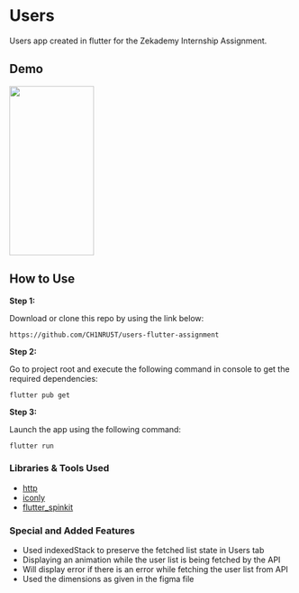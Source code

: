 # Users

Users app created in flutter for the Zekademy Internship Assignment.

## Demo

<img src="./app demo.gif" width=150 height=300></img>

## How to Use

**Step 1:**

Download or clone this repo by using the link below:

```
https://github.com/CH1NRU5T/users-flutter-assignment
```

**Step 2:**

Go to project root and execute the following command in console to get the required dependencies:

```
flutter pub get
```

**Step 3:**

Launch the app using the following command:

```
flutter run
```

### Libraries & Tools Used

- [http](https://pub.dev/packages/http)
- [iconly](https://pub.dev/packages/iconly)
- [flutter_spinkit](https://pub.dev/packages/flutter_spinkit)

### Special and Added Features

- Used indexedStack to preserve the fetched list state in Users tab
- Displaying an animation while the user list is being fetched by the API
- Will display error if there is an error while fetching the user list from API
- Used the dimensions as given in the figma file
